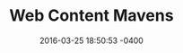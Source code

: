 ---
layout: post
title:  "Web Content Mavens"
date:   2016-03-25 18:50:53 -0400
categories: membersupport
name: Web Content Mavens
description: Local networking and information exchange group focused on web content, content strategy and content management systems (CMS).
logo: assets/icons/webcontentmaves.jpg
link: http://www.meetup.com/webcontentmavens/
twitter: webmavensdc
---
